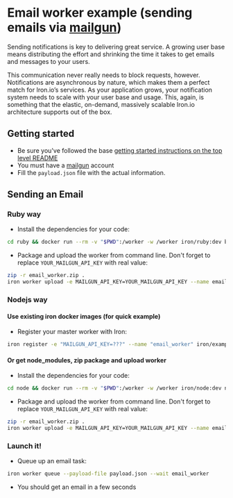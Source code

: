 # Email worker example (sending emails via [mailgun](https://www.mailgun.com/))

Sending notifications is key to delivering great service. A growing user base means distributing the effort and shrinking the time it takes to get emails and messages to your users.

This communication never really needs to block requests, however. Notifications are asynchronous by nature, which makes them a perfect match for Iron.io’s services. As your application grows, your notification system needs to scale with your user base and usage. This, again, is something that the elastic, on-demand, massively scalable Iron.io architecture supports out of the box.

## Getting started

- Be sure you've followed the base [getting started instructions on the top level README](https://github.com/iron-io/iron-worker-examples)
- You must have a [mailgun](https://www.mailgun.com/) account
- Fill the `payload.json` file with the actual information.

## Sending an Email

### Ruby way

- Install the dependencies for your code:
```sh
cd ruby && docker run --rm -v "$PWD":/worker -w /worker iron/ruby:dev bundle install --standalone --clean
```
- Package and upload the worker from command line. Don't forget to replace `YOUR_MAILGUN_API_KEY` with real value:
```sh
zip -r email_worker.zip .
iron worker upload -e MAILGUN_API_KEY=YOUR_MAILGUN_API_KEY --name email_worker --zip email_worker.zip iron/ruby ruby send_email.rb
```

### Nodejs way

#### Use existing iron docker images (for quick example)

- Register your master worker with Iron:
```sh
iron register -e "MAILGUN_API_KEY=???" --name "email_worker" iron/examples:email_mailgun_node
```

#### Or get node_modules, zip package and upload worker

- Install the dependencies for your code:
```sh
cd node && docker run --rm -v "$PWD":/worker -w /worker iron/node:dev npm install
```
- Package and upload the worker from command line. Don't forget to replace `YOUR_MAILGUN_API_KEY` with real value:
```sh
zip -r email_worker.zip .
iron worker upload -e MAILGUN_API_KEY=YOUR_MAILGUN_API_KEY --name email_worker --zip email_worker.zip node:alpine node send_email.js
```


### Launch it!
- Queue up an email task:
```sh
iron worker queue --payload-file payload.json --wait email_worker
```
- You should get an email in a few seconds
